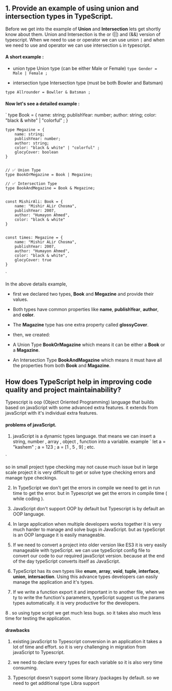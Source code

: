 
## 1. Provide an example of using union and intersection types in TypeScript.

Before we get into the example of **Union** and **Intersection** lets get shortly know about them. Union and Intersection is the or (||) and (&&) version of typescript. When we need to use or operator we can use union `|` and when we need to use and operator we can use intersection `&` in typescript.


#### A short example : 

*  union type 
Union type (can be either Male or Female)
` type Gender = Male | Female ; `

*  intersection type
Intersection type (must be both Bowler and Batsman)

`type Allrounder = Bowller & Batsman ;`


#### Now let's see a detailed example : 

` 
type Book = {
        name: string;
        publishYear: number;
        author: string;
        color: "black & white" | "colorful" ;
    }

    type Megazine = {
        name: string;
        publishYear: number;
        author: string;
        color: "black & white" | "colorful" ;
        glocyCover: boolean
    }


    // ✅ Union Type
    type BookOrMegazine = Book | Megazine;

    // ✅ Intersection Type
    type BookAndMegazine = Book & Megazine;


    const MishirAli: Book = {
        name: "Mishir ALir Chosma",
        publishYear: 2007,
        author: "Humayon Ahmed",
        color: "black & white"
    }


    const times: Megazine = {
        name: "Mishir ALir Chosma",
        publishYear: 2007,
        author: "Humayon Ahmed",
        color: "black & white",
        glocyCover: true
    }

`

In the above details example,
*  first we declared two types, **Book** and **Megazine** and provide their values.

* Both types have common properties like **name**, **publishYear**, **author**, and **color**.

* The **Magazine** type has one extra property called **glossyCover**.

-  then, we created:

 - A Union Type **BookOrMagazine** which means it can be either a **Book** or a **Magazine**.

 - An Intersection Type **BookAndMagazine** which means it must have all the properties from both **Book** and **Magazine**.






## How does TypeScript help in improving code quality and project maintainability?


Typescript is oop (Object Oriented Programming) language that builds based on javaScript with some advanced extra features. it extends from javaScript with it's individual extra features. 

#### problems of javaScript.
1. javaScript is a dynamic types language. that means we can insert a string, number , array , object , function into a variable. 
example 
`
let a = "kashem" ;
a = 123 ;
a = [1 , 5 , 9] ;
etc.

`

so in small project type checking may not cause much issue but in large scale project it is very difficult to get or solve type checking errors and manage type checkings. 

2. In TypeScript we don't get the errors in compile we need to get in run time to get the error. but in Typescript we get the errors in compile time ( while coding ). 

3. JavaScript don't support OOP by default but Typescript is by default an OOP language.

4. In large application when multiple developers works together it is very much harder to manage and solve bugs in JavaScript. 
but as typeScript is an OOP language it is easily manageable. 

5. If we need to convert a project into older version like ES3 it is very easily manageable with typeScript. we can use typeScript config file to convert our code to our required javaScript version. because at the end of the day typeScript converts itself as JavaScript. 


6. TypeScript has its own types like **enum**, **array**,  **void**, **tuple**, **interface**, **union**, **intersaction**. Using this advance types developers can easily manage the application and it's types. 

7. If we write a function export it and important in to another file, when we ty to write the function's parameters, typeScript suggest us the params types automatically. it is very productive for the developers. 


8 . so using type script we get much less bugs. so it takes also much less time for testing the application. 


#### drawbacks 

1. existing javaScript to  Typescript conversion in an application it takes a lot of time and effort. so it is very challenging in migration from javaScript to Typescript.

2. we need to declare every types for each variable so it is also very time consuming.

3. Typescript doesn't support some library /packages by default. so we need to get  additional type Libra support